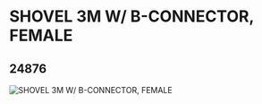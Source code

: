 # SHOVEL 3M W/ B-CONNECTOR, FEMALE
## 24876
![SHOVEL 3M W/ B-CONNECTOR, FEMALE](https://lc-www-live-s.legocdn.com/media/bricks/5/2/6147330.jpg)
